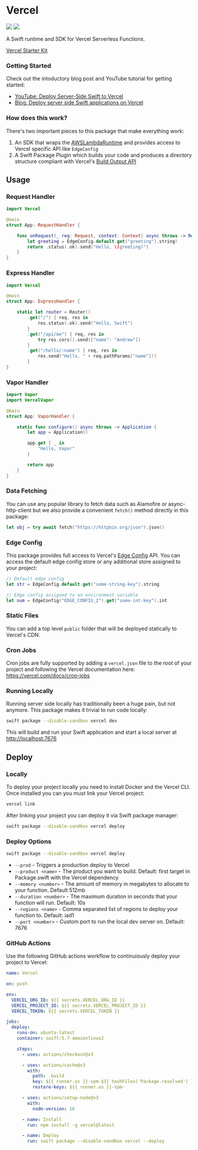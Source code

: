 # Vercel

[![](https://img.shields.io/endpoint?url=https%3A%2F%2Fswiftpackageindex.com%2Fapi%2Fpackages%2Fswift-cloud%2FVercel%2Fbadge%3Ftype%3Dswift-versions)](https://swiftpackageindex.com/swift-cloud/Vercel)
[![](https://img.shields.io/endpoint?url=https%3A%2F%2Fswiftpackageindex.com%2Fapi%2Fpackages%2Fswift-cloud%2FVercel%2Fbadge%3Ftype%3Dplatforms)](https://swiftpackageindex.com/swift-cloud/Vercel)

A Swift runtime and SDK for Vercel Serverless Functions.

[Vercel Starter Kit](https://github.com/swift-cloud/vercel-starter-kit)

### Getting Started

Check out the intoductory blog post and YouTube tutorial for getting started:

- [YouTube: Deploy Server-Side Swift to Vercel](https://www.youtube.com/watch?v=zzBhcYbtArY)
- [Blog: Deploy server side Swift applications on Vercel](https://swift.cloud/blog/deploy-server-side-swift-applications-on-vercel)

### How does this work?

There's two important pieces to this package that make everything work:

1. An SDK that wraps the [AWSLambdaRuntime](https://github.com/swift-server/swift-aws-lambda-runtime) and provides access to Vercel specific API like `EdgeConfig`
2. A Swift Package Plugin which builds your code and produces a directory structure compliant with Vercel's [Build Output API](https://vercel.com/docs/build-output-api/v3)

## Usage

### Request Handler

```swift
import Vercel

@main
struct App: RequestHandler {

    func onRequest(_ req: Request, context: Context) async throws -> Response {
        let greeting = EdgeConfig.default.get("greeting").string!
        return .status(.ok).send("Hello, \(greeting)")
    }
}
```

### Express Handler

```swift
import Vercel

@main
struct App: ExpressHandler {

    static let router = Router()
        .get("/") { req, res in
            res.status(.ok).send("Hello, Swift")
        }
        .get("/api/me") { req, res in
            try res.cors().send(["name": "Andrew"])
        }
        .get("/hello/:name") { req, res in
            res.send("Hello, " + req.pathParams["name"]!)
        }
}
```

### Vapor Handler

```swift
import Vapor
import VercelVapor

@main
struct App: VaporHandler {

    static func configure() async throws -> Application {
        let app = Application()

        app.get { _ in
            "Hello, Vapor"
        }

        return app
    }
}
```

### Data Fetching

You can use any popular library to fetch data such as Alamofire or async-http-client but we also provide a convenient `fetch()` method directly in this package:

```swift
let obj = try await fetch("https://httpbin.org/json").json()
```

### Edge Config

This package provides full access to Vercel's [Edge Config](https://vercel.com/docs/concepts/edge-network/edge-config) API. You can access the default edge config store or any additional store assigned to your project:

```swift
// Default edge config
let str = EdgeConfig.default.get("some-string-key").string

// Edge config assigned to an environment variable
let num = EdgeConfig("EDGE_CONFIG_2").get("some-int-key").int
```

### Static Files

You can add a top level `public` folder that will be deployed statically to Vercel's CDN.

### Cron Jobs

Cron jobs are fully supported by adding a `vercel.json` file to the root of your project and following the Vercel documentation here: https://vercel.com/docs/cron-jobs

### Running Locally

Running server side locally has traditionally been a huge pain, but not anymore. This package makes it trivial to run code locally:

```bash
swift package --disable-sandbox vercel dev
```

This will build and run your Swift application and start a local server at [http://localhost:7676](http://localhost:7676)

## Deploy

### Locally

To deploy your project locally you need to install Docker and the Vercel CLI. Once installed you can you must link your Vercel project:

```bash
vercel link
```

After linking your project you can deploy it via Swift package manager:

```bash
swift package --disable-sandbox vercel deploy
```

### Deploy Options

```bash
swift package --disable-sandbox vercel deploy
```

- `--prod` - Triggers a production deploy to Vercel
- `--product <name>` - The product you want to build. Default: first target in Package.swift with the Vercel dependency
- `--memory <number>` - The amount of memory in megabytes to allocate to your function. Default 512mb
- `--duration <number>` - The maximum duration in seconds that your function will run. Default: 10s
- `--regions <name>` - Comma separated list of regions to deploy your function to. Default: iad1
- `--port <number>` - Custom port to run the local dev server on. Default: 7676

### GitHub Actions

Use the following GitHub actions workflow to continuiously deploy your project to Vercel:

```yaml
name: Vercel

on: push

env:
  VERCEL_ORG_ID: ${{ secrets.VERCEL_ORG_ID }}
  VERCEL_PROJECT_ID: ${{ secrets.VERCEL_PROJECT_ID }}
  VERCEL_TOKEN: ${{ secrets.VERCEL_TOKEN }}

jobs:
  deploy:
    runs-on: ubuntu-latest
    container: swift:5.7-amazonlinux2

    steps:
      - uses: actions/checkout@v3

      - uses: actions/cache@v3
        with:
          path: .build
          key: ${{ runner.os }}-spm-${{ hashFiles('Package.resolved') }}
          restore-keys: ${{ runner.os }}-spm-

      - uses: actions/setup-node@v3
        with:
          node-version: 16

      - name: Install
        run: npm install -g vercel@latest

      - name: Deploy
        run: swift package --disable-sandbox vercel --deploy
```
